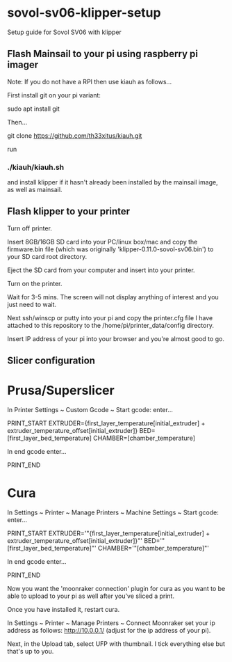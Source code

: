 # sovol-sv06-klipper-setup
Setup guide for Sovol SV06 with klipper

## Flash Mainsail to your pi using raspberry pi imager

Note: If you do not have a RPI then use kiauh as follows...

First install git on your pi variant:

sudo apt install git

Then...

git clone https://github.com/th33xitus/kiauh.git

run

### ./kiauh/kiauh.sh

and install klipper if it hasn't already been installed by the mainsail image, as well as mainsail.

## Flash klipper to your printer

Turn off printer.

Insert 8GB/16GB SD card into your PC/linux box/mac and copy the 
firmware.bin file (which was originally 
'klipper-0.11.0-sovol-sv06.bin') to your SD card root directory.

Eject the SD card from your computer and insert into your printer.

Turn on the printer.

Wait for 3-5 mins.  The screen will not display anything of interest and 
you just need to wait.

Next ssh/winscp or putty into your pi and copy the printer.cfg file I have attached to this repository to the /home/pi/printer_data/config directory.

Insert IP address of your pi into your browser and you're almost good to go.

## Slicer configuration

# Prusa/Superslicer

In Printer Settings ~ Custom Gcode ~ Start gcode: enter... 

PRINT_START EXTRUDER={first_layer_temperature[initial_extruder] + extruder_temperature_offset[initial_extruder]} BED=[first_layer_bed_temperature] CHAMBER=[chamber_temperature]

In end gcode enter...

PRINT_END

# Cura

In Settings ~ Printer ~ Manage Printers ~ Machine Settings ~ Start gcode: enter...

PRINT_START EXTRUDER='"{first_layer_temperature[initial_extruder] + extruder_temperature_offset[initial_extruder]}"' BED='"[first_layer_bed_temperature]"' CHAMBER='"[chamber_temperature]"'

In end gcode enter...

PRINT_END

Now you want the 'moonraker connection' plugin for cura as you want to be able to upload to your pi as well after you've sliced a print.

Once you have installed it, restart cura. 

In Settings ~ Printer ~ Manage Printers ~ Connect Moonraker set your ip address as follows: http://10.0.0.1/ (adjust for the ip address of your pi).

Next, in the Upload tab, select UFP with thumbnail.  I tick everything else but that's up to you.
